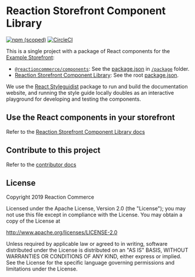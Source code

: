 # Reaction Storefront Component Library

[![npm (scoped)](https://img.shields.io/npm/v/@reactioncommerce/components.svg)](https://www.npmjs.com/package/@reactioncommerce/components)
 [![CircleCI](https://circleci.com/gh/reactioncommerce/reaction-component-library.svg?style=svg)](https://circleci.com/gh/reactioncommerce/reaction-component-library)

This is a single project with a package of React components for the [Example Storefront](https://github.com/reactioncommerce/example-storefront/):

- [`@reactioncommerce/components`](https://www.npmjs.com/package/@reactioncommerce/components): See the [package.json](https://github.com/reactioncommerce/reaction-component-library/blob/master/package/package.json) in [`/package`](https://github.com/reactioncommerce/reaction-component-library/tree/master/package) folder.
- [Reaction Storefront Component Library](https://designsystem.reactioncommerce.com/): See the root [package.json](https://github.com/reactioncommerce/reaction-component-library/blob/master/package.json).

We use the [React Styleguidist](https://react-styleguidist.js.org/) package to run and build the documentation website, and running the style guide locally doubles as an interactive playground for developing and testing the components.

## Use the React components in your storefront

Refer to the [Reaction Storefront Component Library docs](https://designsystem.reactioncommerce.com/#!/Using%20Components)

## Contribute to this project

Refer to the [contributor docs](./docs)

## License

Copyright 2019 Reaction Commerce

Licensed under the Apache License, Version 2.0 (the "License"); you may not use this file except in compliance with the License. You may obtain a copy of the License at

   http://www.apache.org/licenses/LICENSE-2.0

Unless required by applicable law or agreed to in writing, software distributed under the License is distributed on an "AS IS" BASIS, WITHOUT WARRANTIES OR CONDITIONS OF ANY KIND, either express or implied. See the License for the specific language governing permissions and limitations under the License.
